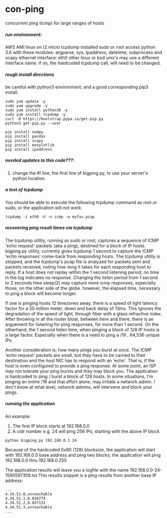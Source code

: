 # con-ping
concurrent ping (icmp) for large ranges of hosts

##### run environment:
AWS AMI linux on t2.micro
tcpdump installed
sudo or root access
python 3.6 with these modules: argparse, sys, ipaddress, datetime, subprocess and scapy
ethernet interface: eth0 
other linux or bsd unix's may use a different interface name. if so, the hardcoded tcpdump call, will need to be changed.

##### rough install directions #####
be careful with python3 environment, and a good corresponding pip3 install.  
```
sudo yum update -y
sudo yum upgrade -y
sudo yum install python36 -y
sudo yum install tcpdump -y
curl -O https://bootstrap.pypa.io/get-pip.py
python3 get-pip.py --user

pip install numpy
pip install pandas
pip install scapy
pip install matplotlib
pip install ipaddress
```

##### needed updates to this code???:
1) change the #! line, the first line of bigping.py, to use your server's python location.

##### a test of tcpdump
You should be able to execute the following tcpdump command as root or sudo, or the application will not work:

```
tcpdump -i eth0 -U -n icmp -w myfav.pcap
```
    
##### recovering ping result times via tcpdump

The tcpdump utility, running as sudo or root, captures a sequence of ICMP 'echo request' packets (aka a ping), destined for a block of IP hosts.
bigping.py utility, currently gives tcpdump 1 second to capture the ICMP 'echo responses' come-back from responding hosts.
The tcpdump utility is stopped, and the tcpdump's pcap file is analyzed for packets sent and packets received, noting how-long it takes for each responding host to reply.
If a host does not replay within the 1 second listening period, no time in the log indicates no response.  Changing the listen period from 1 second to 2 seconds time.sleep(2) may capture more icmp responses, especially those, on the other side of the globe.  however, the elapsed time, necessary to ping a block will become longer.


If one is pinging hosts 12 timezones away, there is a speed of light latency factor for a 20 million meter, down and back delay of 13ms.
This ignores the degradation of the speed of light, through fiber with a glass refractive index. After throwing in all the router bloat, between here and there, there is an arguement for listening for ping responses, for more than 1 second.
On the otherhand, the 1 second listen time, when pinging a block of 128 IP hosts is a large factor.
Especially when there is a need to ping a /16 , 64,536 unique IPs.  

Another consideration is; how many pings you burst at once.  The ICMP 'echo request' packets are small, but they have to be carried to their destination and the host NIC has to respond with an 'echo'.
That is, if the host is even configured to provide a ping response.
At some point, an ISP may not tolerate your ping bursts and they may block you.
The application is hardcoded to ping / burst a block of 128 hosts.
In some situations, I'm pinging an entire /16 and that effort alone, may irritate a network admin. I don't know at what level, network admins, will intervene and block your pings.

##### running the application

An example:

1. The first IP block starts at 192.168.0.0
2. A cidr number e.g. 24 will ping 256 IPs, starting with the above IP block

```
python bigping.py 192.168.0.1 24
```

Because of the hardcoded 0x80 (128) blocksize, the application will start with 192.168.0.0 base address and ping two blocks; the application will ping 192.168.0.0 thru 192.168.0.255

The application results will leave you a logfile with the name 192.168.0.0-24-1590597359.txt
This results snippet is a ping results from another base IP address:
```
...
4.34.51.0,unreachable
4.34.51.1,0.036774
4.34.51.2,0.037131
4.34.51.3,unreachable
...
```
